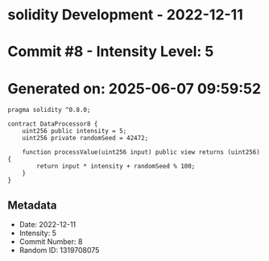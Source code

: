 ﻿# solidity Development - 2022-12-11
# Commit #8 - Intensity Level: 5
# Generated on: 2025-06-07 09:59:52
```solidity
pragma solidity ^0.8.0;

contract DataProcessor8 {
    uint256 public intensity = 5;
    uint256 private randomSeed = 42472;

    function processValue(uint256 input) public view returns (uint256) {
        return input * intensity + randomSeed % 100;
    }
}
```
## Metadata
- Date: 2022-12-11
- Intensity: 5
- Commit Number: 8
- Random ID: 1319708075
